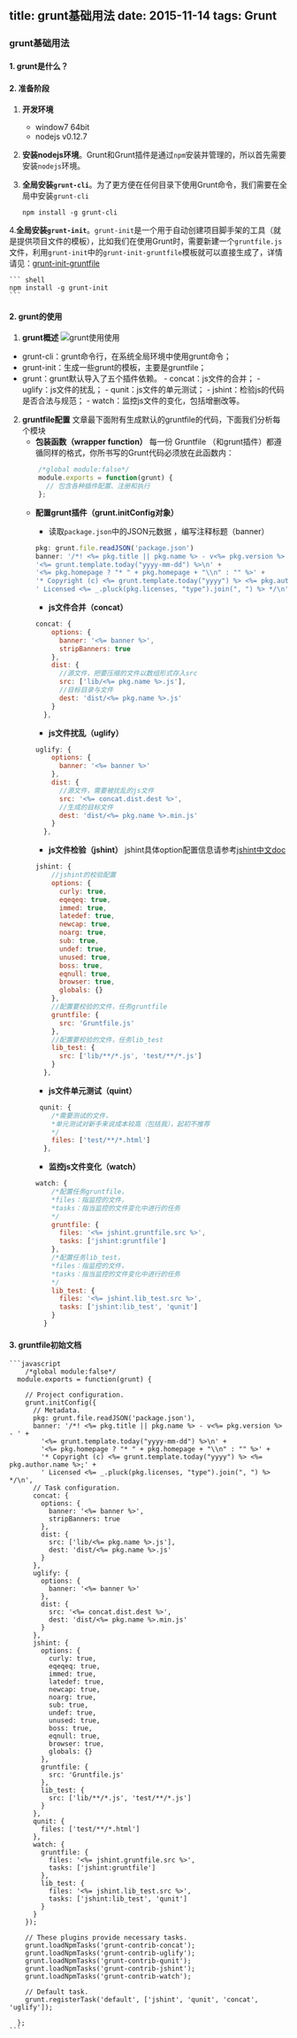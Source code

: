 title: grunt基础用法
date: 2015-11-14
tags: Grunt
---

### grunt基础用法

#### 1. grunt是什么？

#### 2. 准备阶段
1. **开发环境**
	- window7 64bit
	- nodejs v0.12.7
2. **安装nodejs环境**。Grunt和Grunt插件是通过`npm`安装并管理的，所以首先需要安装`nodejs`环境。
3. **全局安装`grunt-cli`**。为了更方便在任何目录下使用Grunt命令，我们需要在全局中安装`grunt-cli`

	```shell
	npm install -g grunt-cli
	```
4.**全局安装`grunt-init`**。`grunt-init`是一个用于自动创建项目脚手架的工具（就是提供项目文件的模板），比如我们在使用Grunt时，需要新建一个`gruntfile.js`文件，利用`grunt-init`中的`grunt-init-gruntfile`模板就可以直接生成了，详情请见：[grunt-init-gruntfile](https://github.com/gruntjs/grunt-init-gruntfile)

	``` shell
	npm install -g grunt-init
	```

#### 2. grunt的使用

1. **grunt概述**
![grunt使用使用](http://img2.ph.126.net/1aQ7dPg3wJz_1o9CrGGwSQ==/6631204105142711267.png)
- grunt-cli：grunt命令行，在系统全局环境中使用grunt命令；
- grunt-init：生成一些grunt的模板，主要是gruntfile；
- grunt：grunt默认导入了五个插件依赖。
		- concat：js文件的合并；
		- uglify：js文件的扰乱；
		- qunit：js文件的单元测试；
		- jshint：检验js的代码是否合法与规范；
		- watch：监控js文件的变化，包括增删改等。
2. **gruntfile配置**
	文章最下面附有生成默认的gruntfile的代码，下面我们分析每个模块
	- **包装函数（wrapper function）**
		每一份 Gruntfile （和grunt插件）都遵循同样的格式，你所书写的Grunt代码必须放在此函数内：
	```javascript
		/*global module:false*/
		module.exports = function(grunt) {
		  // 包含各种插件配置、注册和执行
		};
	```
	- **配置grunt插件（grunt.initConfig对象）**
		- 读取`package.json`中的JSON元数据 ，编写注释标题（banner）

		```javascript
		pkg: grunt.file.readJSON('package.json')
		banner: '/*! <%= pkg.title || pkg.name %> - v<%= pkg.version %> - ' +
        '<%= grunt.template.today("yyyy-mm-dd") %>\n' +
        '<%= pkg.homepage ? "* " + pkg.homepage + "\\n" : "" %>' +
        '* Copyright (c) <%= grunt.template.today("yyyy") %> <%= pkg.author.name %>;' +
        ' Licensed <%= _.pluck(pkg.licenses, "type").join(", ") %> */\n',
        ```

		- **js文件合并（concat）**

		```javascript
		concat: {
	        options: {
	          banner: '<%= banner %>',
	          stripBanners: true
	        },
	        dist: {
		      //源文件，把要压缩的文件以数组形式存入src
	          src: ['lib/<%= pkg.name %>.js'],
	          //目标目录与文件
	          dest: 'dist/<%= pkg.name %>.js'
	        }
	      },
		```

		- **js文件扰乱（uglify）**

		```javascript
		uglify: {
	        options: {
	          banner: '<%= banner %>'
	        },
	        dist: {
		      //源文件，需要被扰乱的js文件
	          src: '<%= concat.dist.dest %>',
	          //生成的目标文件
	          dest: 'dist/<%= pkg.name %>.min.js'
	        }
	      },
		```

		- **js文件检验（jshint）**
			jshint具体option配置信息请参考[jshint中文doc](http://www.cnblogs.com/code/articles/4103070.html)
		```javascript
		jshint: {
			//jshint的校验配置
	        options: {
	          curly: true,
	          eqeqeq: true,
	          immed: true,
	          latedef: true,
	          newcap: true,
	          noarg: true,
	          sub: true,
	          undef: true,
	          unused: true,
	          boss: true,
	          eqnull: true,
	          browser: true,
	          globals: {}
	        },
	        //配置要校验的文件，任务gruntfile
	        gruntfile: {
	          src: 'Gruntfile.js'
	        },
	        //配置要校验的文件，任务lib_test
	        lib_test: {
	          src: ['lib/**/*.js', 'test/**/*.js']
	        }
	      },
		```

		- **js文件单元测试（quint）**

		```javascript
		 qunit: {
			/*需要测试的文件，
			*单元测试对新手来说成本较高（包括我），起初不推荐
			*/
	        files: ['test/**/*.html']
	      },
		```

		- **监控js文件变化（watch）**

		```javascript
		watch: {
			/*配置任务gruntfile，
			*files：指监控的文件，
			*tasks：指当监控的文件变化中进行的任务
			*/
	        gruntfile: {
	          files: '<%= jshint.gruntfile.src %>',
	          tasks: ['jshint:gruntfile']
	        },
	        /*配置任务lib_test，
			*files：指监控的文件，
			*tasks：指当监控的文件变化中进行的任务
			*/
	        lib_test: {
	          files: '<%= jshint.lib_test.src %>',
	          tasks: ['jshint:lib_test', 'qunit']
	        }
	      }
		```

#### 3. gruntfile初始文档

	```javascript
		/*global module:false*/
	  module.exports = function(grunt) {

	    // Project configuration.
	    grunt.initConfig({
	      // Metadata.
	      pkg: grunt.file.readJSON('package.json'),
	      banner: '/*! <%= pkg.title || pkg.name %> - v<%= pkg.version %> - ' +
	        '<%= grunt.template.today("yyyy-mm-dd") %>\n' +
	        '<%= pkg.homepage ? "* " + pkg.homepage + "\\n" : "" %>' +
	        '* Copyright (c) <%= grunt.template.today("yyyy") %> <%= pkg.author.name %>;' +
	        ' Licensed <%= _.pluck(pkg.licenses, "type").join(", ") %> */\n',
	      // Task configuration.
	      concat: {
	        options: {
	          banner: '<%= banner %>',
	          stripBanners: true
	        },
	        dist: {
	          src: ['lib/<%= pkg.name %>.js'],
	          dest: 'dist/<%= pkg.name %>.js'
	        }
	      },
	      uglify: {
	        options: {
	          banner: '<%= banner %>'
	        },
	        dist: {
	          src: '<%= concat.dist.dest %>',
	          dest: 'dist/<%= pkg.name %>.min.js'
	        }
	      },
	      jshint: {
	        options: {
	          curly: true,
	          eqeqeq: true,
	          immed: true,
	          latedef: true,
	          newcap: true,
	          noarg: true,
	          sub: true,
	          undef: true,
	          unused: true,
	          boss: true,
	          eqnull: true,
	          browser: true,
	          globals: {}
	        },
	        gruntfile: {
	          src: 'Gruntfile.js'
	        },
	        lib_test: {
	          src: ['lib/**/*.js', 'test/**/*.js']
	        }
	      },
	      qunit: {
	        files: ['test/**/*.html']
	      },
	      watch: {
	        gruntfile: {
	          files: '<%= jshint.gruntfile.src %>',
	          tasks: ['jshint:gruntfile']
	        },
	        lib_test: {
	          files: '<%= jshint.lib_test.src %>',
	          tasks: ['jshint:lib_test', 'qunit']
	        }
	      }
	    });

	    // These plugins provide necessary tasks.
	    grunt.loadNpmTasks('grunt-contrib-concat');
	    grunt.loadNpmTasks('grunt-contrib-uglify');
	    grunt.loadNpmTasks('grunt-contrib-qunit');
	    grunt.loadNpmTasks('grunt-contrib-jshint');
	    grunt.loadNpmTasks('grunt-contrib-watch');

	    // Default task.
	    grunt.registerTask('default', ['jshint', 'qunit', 'concat', 'uglify']);

	  };
	```
